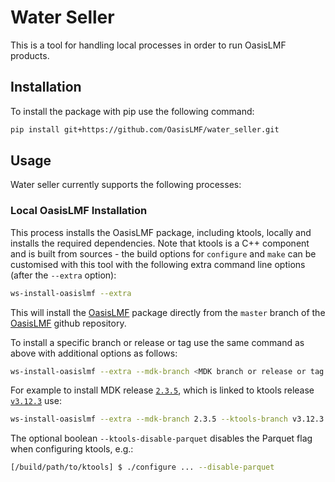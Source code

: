 
# Water Seller

This is a tool for handling local processes in order to run OasisLMF products. 

## Installation
To install the package with pip use the following command:

```bash
pip install git+https://github.com/OasisLMF/water_seller.git     
```

## Usage
Water seller currently supports the following processes:

### Local OasisLMF Installation
This process installs the OasisLMF package, including ktools, locally and installs the required dependencies. Note that ktools is a C++ component and is built from sources - the build options for `configure` and `make` can be customised with this tool with the following extra command line options (after the `--extra` option):


```bash
ws-install-oasislmf --extra
```
This will install the [OasisLMF](https://github.com/OasisLMF/OasisLMF) package directly from the ```master``` 
branch of the [OasisLMF](https://github.com/OasisLMF/OasisLMF) github repository.

To install a specific branch or release or tag use the same command as above with additional options as follows:
```bash
ws-install-oasislmf --extra --mdk-branch <MDK branch or release or tag name> --ktools-branch <ktools branch or release or tag name> [--ktools-disable-parquet]
```
For example to install MDK release [`2.3.5`](https://github.com/OasisLMF/OasisLMF/releases/tag/2.3.5), which is linked to ktools release [`v3.12.3`](https://github.com/OasisLMF/ktools/releases/tag/v3.12.3) use:
```bash
ws-install-oasislmf --extra --mdk-branch 2.3.5 --ktools-branch v3.12.3 [--ktools-disable-parquet]
```
The optional boolean `--ktools-disable-parquet` disables the Parquet flag when configuring ktools, e.g.:
```bash
[/build/path/to/ktools] $ ./configure ... --disable-parquet
```
